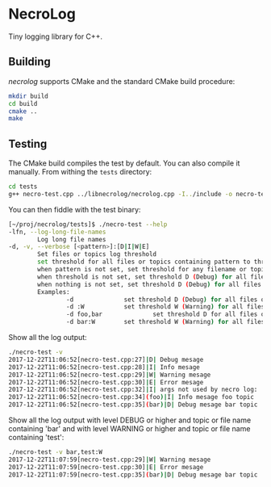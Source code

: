 # NecroLog
Tiny logging library for C++.

## Building
*necrolog* supports CMake and the standard CMake build procedure:
```sh
mkdir build
cd build
cmake ..
make
```

## Testing
The CMake build compiles the test by default. You can also compile it manually. From withing the `tests` directory:
```sh
cd tests
g++ necro-test.cpp ../libnecrolog/necrolog.cpp -I../include -o necro-test -std=c++11
```

You can then fiddle with the test binary:
```sh
[~/proj/necrolog/tests]$ ./necro-test --help
-lfn, --log-long-file-names
        Log long file names
-d, -v, --verbose [<pattern>]:[D|I|W|E]
        Set files or topics log threshold
        set threshold for all files or topics containing pattern to threshold D|I|W|E
        when pattern is not set, set threshold for any filename or topic
        when threshold is not set, set threshold D (Debug) for all files or topics containing pattern
        when nothing is not set, set threshold D (Debug) for all files or topics
        Examples:
                -d              set threshold D (Debug) for all files or topics
                -d :W           set threshold W (Warning) for all files or topics
                -d foo,bar              set threshold D for all files or topics containing 'foo' or 'bar'
                -d bar:W        set threshold W (Warning) for all files or topics containing 'bar'
```
Show all the log output:
```sh 
./necro-test -v
2017-12-22T11:06:52[necro-test.cpp:27]|D| Debug mesage
2017-12-22T11:06:52[necro-test.cpp:28]|I| Info mesage
2017-12-22T11:06:52[necro-test.cpp:29]|W| Warning mesage
2017-12-22T11:06:52[necro-test.cpp:30]|E| Error mesage
2017-12-22T11:06:52[necro-test.cpp:32]|I| args not used by necro log: ./necro-test
2017-12-22T11:06:52[necro-test.cpp:34](foo)|I| Info mesage foo topic
2017-12-22T11:06:52[necro-test.cpp:35](bar)|D| Debug mesage bar topic
```
Show all the log output with level DEBUG or higher and topic or file name containing 'bar' and with level WARNING or higher and topic or file name containing 'test':
```sh
./necro-test -v bar,test:W                                                                                                                                                                   
2017-12-22T11:07:59[necro-test.cpp:29]|W| Warning mesage
2017-12-22T11:07:59[necro-test.cpp:30]|E| Error mesage
2017-12-22T11:07:59[necro-test.cpp:35](bar)|D| Debug mesage bar topic
```

